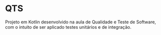 # QTS
Projeto em Kotlin desenvolvido na aula de Qualidade e Teste de Software, com o intuito de ser aplicado testes unitários e de integração.
